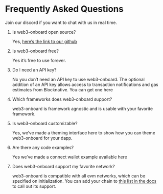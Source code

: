 # Frequently Asked Questions

Join our discord if you want to chat with us in real time. 

1. Is web3-onboard open source?

    Yes, [here’s the link to our github](https://github.com/blocknative/web3-onboard)

2. Is web3-onboard free?

    Yes it’s free to use forever.

3. Do I need an API key?

    No you don’t need an API key to use web3-onboard. The optional addition of an API key allows access to transaction notifications and gas estimates from Blocknative. You can get one here

4. Which frameworks does web3-onboard support?

    web3-onboard is framework agnostic and is usable with your favorite framework.

5. Is web3-onboard customizable?

    Yes, we’ve made a theming interface here to show how you can theme web3-onboard for your dapp.

6. Are there any code examples?

    Yes we’ve made a connect wallet example available here

7. Does web3-onboard support my favorite network?

    web3-onboard is compatible with all evm networks, which can be specified on initialization. You can add your chain to [this list in the docs](https://github.com/blocknative/web3-onboard/blob/feature/documentation/docs/src/routes/docs/%5B...1%5Dintroduction/%5B...1%5Dgetting-started.md#supported-networks) to call out its support.
